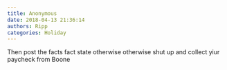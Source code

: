 ```yaml
---
title: Anonymous
date: 2018-04-13 21:36:14
authors: Ripp
categories: Holiday
---
```


 Then post the facts fact state otherwise otherwise shut up and collect yiur paycheck from Boone